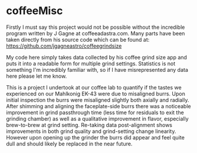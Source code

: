# coffeeMisc

Firstly I must say this project would not be possible without the incredible program written by J Gagne at coffeeadastra.com.
Many parts have been taken directly from his source code which can be found at:
https://github.com/jgagneastro/coffeegrindsize

My code here simply takes data collected by his coffee grind size app and puts it into a readable form for multiple grind settings.
Statistics is not something I'm incredibly familiar with, so if I have misrepresented any data here please let me know.


This is a project I undertook at our coffee lab to quantify if the tastes we experienced on our Mahlkonig EK-43 were due to misaligned burrs.
Upon initial inspection the burrs were misaligned slightly both axially and radially. After shimming and aligning the faceplate-side burrs there was a noticeable improvement in grind passthrough time (less time for residuals to exit the grinding chamber) as well as a qualitative improvement in flavor, especially brew-to-brew at grind setting.
Re-taking data post-alignment shows improvements in both grind quality and grind-setting change linearity. However upon opening up the grinder the burrs did appear and feel quite dull and should likely be replaced in the near future. 


